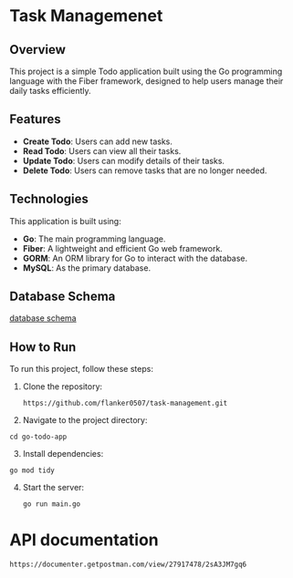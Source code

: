 # Task Managemenet

## Overview
This project is a simple Todo application built using the Go programming language with the Fiber framework, designed to help users manage their daily tasks efficiently.

## Features
- **Create Todo**: Users can add new tasks.
- **Read Todo**: Users can view all their tasks.
- **Update Todo**: Users can modify details of their tasks.
- **Delete Todo**: Users can remove tasks that are no longer needed.

## Technologies
This application is built using:
- **Go**: The main programming language.
- **Fiber**: A lightweight and efficient Go web framework.
- **GORM**: An ORM library for Go to interact with the database.
- **MySQL**: As the primary database.

## Database Schema 
[database schema](https://github.com/flanker0507/task-management/assets/108620970/91f683ac-f780-4cec-862f-02bfb073ae07)



## How to Run
To run this project, follow these steps:
1. Clone the repository:
   ```
   https://github.com/flanker0507/task-management.git
   ```
2. Navigate to the project directory:
```
cd go-todo-app
```
3. Install dependencies:
```
go mod tidy
```
4. Start the server:
   ```
   go run main.go
   ```

# API documentation
```
https://documenter.getpostman.com/view/27917478/2sA3JM7gq6
```

